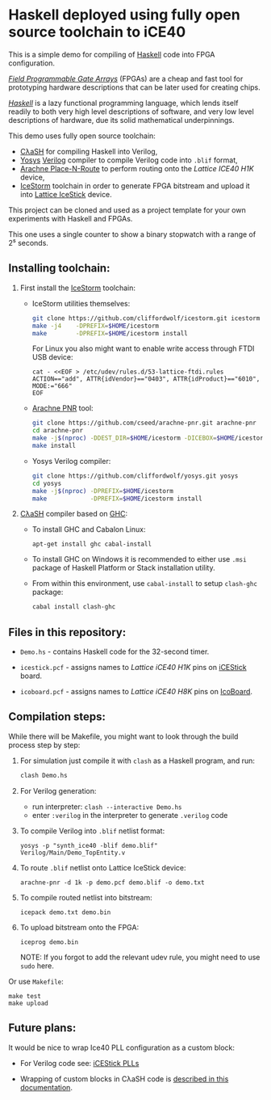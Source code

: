 Haskell deployed using fully open source toolchain to iCE40
===========================================================

This is a simple demo for compiling of [Haskell](http://www.haskell.org)
code into FPGA configuration.

[_Field Programmable Gate Arrays_](https://en.wikipedia.org/wiki/Field-programmable_gate_array) (FPGAs) are
a cheap and fast tool for prototyping hardware descriptions that can be
later used for creating chips.

[_Haskell_](http://www.haskell.org) is a lazy functional programming language,
which lends itself readily to both very high level descriptions of software,
and very low level descriptions of hardware, due its solid mathematical underpinnings.

This demo uses fully open source toolchain:

  * [CλaSH](http://www.clash-lang.org/) for compiling Haskell into Verilog,
  * [Yosys](http://www.clifford.at/yosys/) [Verilog](https://en.wikipedia.org/wiki/Verilog) compiler to compile Verilog code into `.blif` format,
  * [Arachne Place-N-Route](https://github.com/cseed/arachne-pnr) to perform routing onto the _Lattice ICE40 H1K_ device,
  * [IceStorm](http://www.clifford.at/icestorm/) toolchain in order to generate FPGA bitstream and upload it
    into [Lattice IceStick](http://latticesemi.com/iCEstick) device.

This project can be cloned and used as a project template for your own experiments
with Haskell and FPGAs.

This one uses a single counter to show a binary stopwatch with a range of 2⁵ seconds.

Installing toolchain:
---------------------
1. First install the [IceStorm](http://www.clifford.at/icestorm/) toolchain:
    * IceStorm utilities themselves:

        ```bash
        git clone https://github.com/cliffordwolf/icestorm.git icestorm
        make -j4	-DPREFIX=$HOME/icestorm
        make		-DPREFIX=$HOME/icestorm install
        ```

        For Linux you also might want to enable write access through FTDI USB device:

        ```
        cat - <<EOF > /etc/udev/rules.d/53-lattice-ftdi.rules
        ACTION=="add", ATTR{idVendor}=="0403", ATTR{idProduct}=="6010", MODE:="666"
        EOF
        ```
    
    * [Arachne PNR](https://github.com/cseed/arachne-pnr) tool:

        ```bash
        git clone https://github.com/cseed/arachne-pnr.git arachne-pnr
        cd arachne-pnr
        make -j$(nproc) -DDEST_DIR=$HOME/icestorm -DICEBOX=$HOME/icestorm/share/icebox/
        make install
        ```
        
    * Yosys Verilog compiler:

        ```bash
        git clone https://github.com/cliffordwolf/yosys.git yosys
        cd yosys
        make -j$(nproc) -DPREFIX=$HOME/icestorm
        make            -DPREFIX=$HOME/icestorm install
        ```
        
2. [CλaSH](http://www.clash-lang.org/) compiler based on [GHC](https://www.haskell.org/ghc/):
    * To install GHC and Cabalon Linux:

        ```
        apt-get install ghc cabal-install
        ```
    * To install GHC on Windows it is recommended to either use `.msi` package of Haskell Platform or Stack installation utility.
    * From within this environment, use `cabal-install` to setup `clash-ghc` package:

        ```bash
        cabal install clash-ghc
        ```
        
Files in this repository:
----------------

* `Demo.hs` - contains Haskell code for the 32-second timer.

* `icestick.pcf` - assigns names to _Lattice iCE40 H1K_ pins on [iCEStick](http://latticesemi.com/iCEstick) board.

* `icoboard.pcf` - assigns names to _Lattice iCE40 H8K_ pins on [IcoBoard](http://www.icoboard.org).

Compilation steps:
------------------
While there will be Makefile, you might want to look through the build process step by step:

1. For simulation just compile it with `clash` as a Haskell program, and run:

    ```bash
    clash Demo.hs
    ```

2. For Verilog generation:

    * run interpreter: `clash --interactive Demo.hs`
    * enter `:verilog` in the interpreter to generate `.verilog` code

3. To compile Verilog into `.blif` netlist format:

    ```
    yosys -p "synth_ice40 -blif demo.blif" Verilog/Main/Demo_TopEntity.v
    ```

4. To route `.blif` netlist onto Lattice IceStick device:

    ```
    arachne-pnr -d 1k -p demo.pcf demo.blif -o demo.txt
    ```

5. To compile routed netlist into bitstream:

    ```
    icepack demo.txt demo.bin
    ```

6. To upload bitstream onto the FPGA: 

    ```
    iceprog demo.bin
    ```
    NOTE: If you forgot to add the relevant udev rule, you might need to use `sudo` here.

Or use `Makefile`:

```
make test
make upload
```

Future plans:
-------------
It would be nice to wrap Ice40 PLL configuration as a custom block:

* For Verilog code see: [iCEStick PLLs](https://www.reddit.com/r/yosys/comments/3yrq6d/are_plls_supported_on_the_icestick_hw/)

* Wrapping of custom blocks in CλaSH code is
  [described in this documentation](http://hackage.haskell.org/package/clash-prelude-0.7.5/docs/CLaSH-Tutorial.html#g:13).
